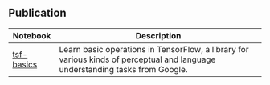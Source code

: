 ## Publication


| Notebook | Description |
|--------------------------------------------------------------------------------------------------------------|-------------------------------------------------------------------------------------------------------------------------------------------------------------------|
| [tsf-basics](https://github.com/hsongchoi/Publications/tree/master/Index-Funds-and-ETFs) | Learn basic operations in TensorFlow, a library for various kinds of perceptual and language understanding tasks from Google. |

